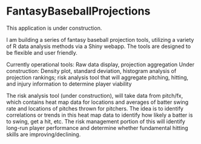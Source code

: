 # FantasyBaseballProjections

This application is under construction.

I am building a series of fantasy baseball projection tools, utilizing a variety of R data analysis methods via a Shiny webapp.
The tools are designed to be flexible and user friendly.

Currently operational tools: Raw data display, projection aggregation
Under construction: Density plot, standard deviation, histogram analysis of projection rankings; risk analysis tool
that will aggregate pitching, hitting, and injury information to determine player viability

The risk analysis tool (under construction), will take data from pitch/fx, which contains heat map data for locations and averages of batter swing rate and locations of pitches thrown for pitchers. The idea is to identify correlations or trends in this heat map data to identify how likely a batter is to swing, get a hit, etc. The risk management portion of this will identify long-run player performance and determine whether fundamental hitting skills are improving/declining.
